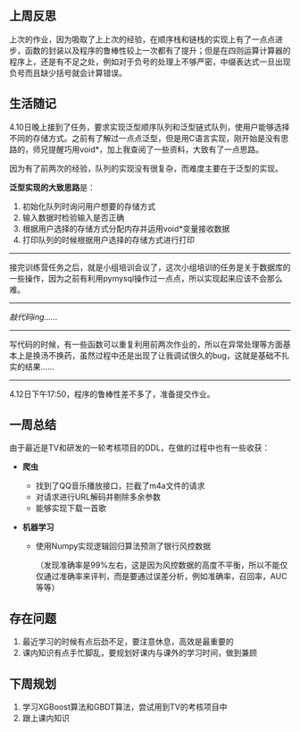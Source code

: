 ## 上周反思

​	上次的作业，因为吸取了上上次的经验，在顺序栈和链栈的实现上有了一点点进步，函数的封装以及程序的鲁棒性较上一次都有了提升；但是在四则运算计算器的程序上，还是有不足之处，例如对于负号的处理上不够严密，中缀表达式一旦出现负号而且缺少括号就会计算错误。



## 生活随记

4.10日晚上接到了任务，要求实现泛型顺序队列和泛型链式队列，使用户能够选择不同的存储方式。之前有了解过一点点泛型，但是用C语言实现，刚开始是没有思路的，师兄提醒巧用void*，加上我查阅了一些资料，大致有了一点思路。

因为有了前两次的经验，队列的实现没有很复杂，而难度主要在于泛型的实现。

**泛型实现的大致思路**是：

1. 初始化队列时询问用户想要的存储方式
2. 输入数据时检验输入是否正确
3. 根据用户选择的存储方式分配内存并运用void*变量接收数据
4. 打印队列的时候根据用户选择的存储方式进行打印

---

​	接完训练营任务之后，就是小组培训会议了，这次小组培训的任务是关于数据库的一些操作，因为之前有利用pymysql操作过一点点，所以实现起来应该不会那么难。

---

*敲代码ing……*

---

​	写代码的时候，有一些函数可以重复利用前两次作业的，所以在异常处理等方面基本上是换汤不换药，虽然过程中还是出现了让我调试很久的bug，这就是基础不扎实的结果……

---

4.12日下午17:50，程序的鲁棒性差不多了，准备提交作业。



## 一周总结

由于最近是TV和研发的一轮考核项目的DDL，在做的过程中也有一些收获：

- **爬虫**

  - 找到了QQ音乐播放接口，拦截了m4a文件的请求
  - 对请求进行URL解码并剔除多余参数
  - 能够实现下载一首歌

- **机器学习**

  - 使用Numpy实现逻辑回归算法预测了银行风控数据

    （发现准确率是99%左右，这是因为风控数据的高度不平衡，所以不能仅仅通过准确率来评判，而是要通过误差分析，例如准确率，召回率，AUC等等）



## 存在问题

1. 最近学习的时候有点后劲不足，要注意休息，高效是最重要的
2. 课内知识有点手忙脚乱，要规划好课内与课外的学习时间，做到兼顾



## 下周规划

1. 学习XGBoost算法和GBDT算法，尝试用到TV的考核项目中
2. 跟上课内知识

